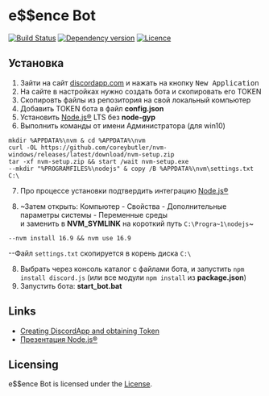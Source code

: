 [License]: LICENSE

# e$$ence Bot

[![Build Status](//img.shields.io/endpoint.svg?url=https%3A%2F%2Factions-badge.atrox.dev%2Fh8nor%2Fessence.discordjs.bot%2Fbadge%3Fref%3Dmaster&style=popout)](//actions-badge.atrox.dev/h8nor/essence.discordjs.bot/goto?ref=master)
[![Dependency version](//img.shields.io/github/package-json/dependency-version/h8nor/essence.discordjs.bot/discord.js.svg?logo=npm&maxAge=3600)](../../network/dependencies) 
[![Licence](//img.shields.io/github/license/h8nor/essence.discordjs.bot?maxAge=3600)](//choosealicense.com/licenses/agpl-3.0/)

## Установка

1. Зайти на сайт [discordapp.com] и нажать на кнопку <kbd>New Application</kbd>
2. На сайте в настройках нужно создать бота и скопировать его TOKEN
3. Скопировть файлы из репозитория на свой локальный компьютер
4. Добавить TOKEN бота в файл **config.json**
5. Установить [Node.js&reg;] LTS без **node-gyp**
6. Выполнить команды от имени Администратора (для win10)
  ```
  mkdir %APPDATA%\nvm & cd %APPDATA%\nvm
  curl -OL https://github.com/coreybutler/nvm-windows/releases/latest/download/nvm-setup.zip
  tar -xf nvm-setup.zip && start /wait nvm-setup.exe
  --mkdir "%PROGRAMFILES%\nodejs" & copy /B %APPDATA%\nvm\settings.txt C:\
  ```
7. Про процессе установки подтвердить интеграцию [Node.js&reg;]

6. ~Затем открыть: Компьютер - Свойства - Дополнительные параметры системы - Переменные среды  
и заменить в **NVM_SYMLINK** на короткий путь `C:\Progra~1\nodejs`~


  ```
  --nvm install 16.9 && nvm use 16.9
  ```
  --Файл `settings.txt` скопируется в корень диска `C:\`



8. Выбрать через консоль каталог с файлами бота, и запустить `npm install discord.js` (или все модули `npm install` из **package.json**)
9. Запустить бота: **start_bot.bat**

[discordapp.com]: //discordapp.com/developers/
[Node.js&reg;]: //nodejs.org/dist/latest-v16.x/

## Links

* [Creating DiscordApp and obtaining Token](//anidiots.guide/getting-started/getting-started-long-version)
* [Презентация Node.js&reg;](//urfu-2016.github.io/javascript-slides/09-nodejs/)

## Licensing

e$$ence Bot is licensed under the [License].

# 
